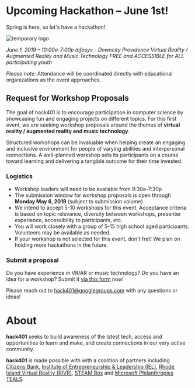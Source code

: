 
# Upcoming Hackathon – June 1st!

Spring is here, so let's have a hackathon!

![temporary logo](https://tbd "monkey logo")

*June 1, 2019 – 10:00a-7:00p*
*Infosys - Downcity Providence*
*Virtual Reality / Augmented Reality and Music Technology*
*FREE and ACCESSIBLE for ALL participating youth*

*Please note:* Attendance will be coordinated directly with educational organizations as the event approaches.


## Request for Workshop Proposals

The goal of hack401 is to encourage participation in computer science by showcasing fun and engaging projects on different topics. For this first event, we are seeking workshop proposals around the themes of **virtual reality / augmented reality and music technology**.

Structured workshops can be invaluable when helping create an engaging and inclusive environment for people of varying abilities and interpersonal connections. A well-planned workshop sets its participants on a course toward learning and delivering a tangible outcome for their time invested. 

### Logistics

- Workshop leaders will need to be available from 9:30a-7:30p
- The submission window for workshop proposals is open through **Monday May 6, 2019** (subject to submission volume)
- We intend to accept 5-10 workshops for this event. Acceptance criteria is based on topic relevance, diversity between workshops, presenter experience, accessibility to participants, etc.
- You will work closely with a group of 5-15 high school aged participants. Volunteers may be available as needed.
- If your workshop is not selected for this event, don't fret! We plan on holding more hackathons in the future.

### Submit a proposal 

Do you have experience in VR/AR or music technology? Do you have an idea for a workshop? Submit it [via this form](https://forms.gle/v9W1HEkYh7R7HtS59) now!

Please reach out to [hack401@googlegroups.com](mailto:hack401@googlegroups.com) with any questions or ideas!


# About

**hack401** seeks to build awareness of the latest tech, access and opportunities to learn and make, and create connections in our very active community.

**hack401** is made possible with with a coalition of partners including [Citizens Bank](https://www.citizensbank.com), [Institute of Entrepreneurship & Leadership (IEL)](https://ieleadership.org/
), [Rhode Island Virtual Reality (RIVR)](https://www.facebook.com/rhodeislandvr/), [STEAM Box](https://www.facebook.com/STEAMBoxRI/) and [Microsoft Philanthropies TEALS](https://www.tealsk12.org).
